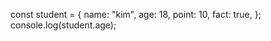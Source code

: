 const student = {
  name: "kim",
  age: 18,
  point: 10,
  fact: true,
};
console.log(student.age);
